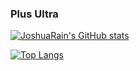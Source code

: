 ### Plus Ultra

<!--
**CaoYuchen/CaoYuchen** is a ✨ _special_ ✨ repository because its `README.md` (this file) appears on your GitHub profile.

Here are some ideas to get you started:

- 🔭 I’m currently working on ...
- 🌱 I’m currently learning ...
- 👯 I’m looking to collaborate on ...
- 🤔 I’m looking for help with ...
- 💬 Ask me about ...
- 📫 How to reach me: ...
- 😄 Pronouns: ...
- ⚡ Fun fact: ...
-->

[![JoshuaRain's GitHub stats](https://github-readme-stats.vercel.app/api?username=CaoYuchen)](https://github.com/CaoYuchen/github-readme-stats)

[![Top Langs](https://github-readme-stats.vercel.app/api/top-langs/?username=CaoYuchen)](https://github.com/CaoYuchen/github-readme-stats)


<!-- <a href="https://github.com/CaoYuchen/github-readme-stats">
  <img align="center" src="https://github-readme-stats.vercel.app/api/pin/?username=CaoYuchen&repo=github-readme-stats" />
</a>
<a href="https://github.com/CaoYuchen/github-readme-stats">
  <img align="center" src="https://github-readme-stats.vercel.app/api/pin/?username=CaoYuchen&repo=github-readme-stats" />
</a>
 -->
